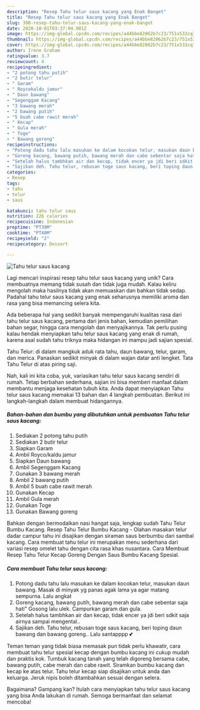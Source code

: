 ```yaml
---
description: "Resep Tahu telur saus kacang yang Enak Banget"
title: "Resep Tahu telur saus kacang yang Enak Banget"
slug: 380-resep-tahu-telur-saus-kacang-yang-enak-banget
date: 2020-10-01T03:37:04.901Z
image: https://img-global.cpcdn.com/recipes/a44bbe82062b7c23/751x532cq70/tahu-telur-saus-kacang-foto-resep-utama.jpg
thumbnail: https://img-global.cpcdn.com/recipes/a44bbe82062b7c23/751x532cq70/tahu-telur-saus-kacang-foto-resep-utama.jpg
cover: https://img-global.cpcdn.com/recipes/a44bbe82062b7c23/751x532cq70/tahu-telur-saus-kacang-foto-resep-utama.jpg
author: Irene Graham
ratingvalue: 3.7
reviewcount: 4
recipeingredient:
- "2 potong tahu putih"
- "2 butir telur"
- " Garam"
- " Roycokaldu jamur"
- " Daun bawang"
- "Segenggam Kacang"
- "3 bawang merah"
- "2 bawang putih"
- "5 buah cabe rawit merah"
- " Kecap"
- " Gula merah"
- " Toge"
- " Bawang goreng"
recipeinstructions:
- "Potong dadu tahu lalu masukan ke dalam kocokan telur, masukan daun bawang. Masak di minyak yg panas agak lama ya agar matang sempurna. Lalu angkat"
- "Goreng kacang, bawang putih, bawang merah dan cabe sebentar saja hati&#34; Gosong lalu ulek. Campurkan garam dan gula."
- "Setelah halus tambhkan air dan kecap, tidak encer ya jdi beri sdkit saja airnya sampai mengental.."
- "Sajikan deh. Tahu telur, rebusan toge saus kacang, beri toping daun bawang dan bawang goreng.. Lalu santapppp 💕"
categories:
- Resep
tags:
- tahu
- telur
- saus

katakunci: tahu telur saus 
nutrition: 226 calories
recipecuisine: Indonesian
preptime: "PT39M"
cooktime: "PT40M"
recipeyield: "2"
recipecategory: Dessert

---
```



![Tahu telur saus kacang](https://img-global.cpcdn.com/recipes/a44bbe82062b7c23/751x532cq70/tahu-telur-saus-kacang-foto-resep-utama.jpg)

Lagi mencari inspirasi resep tahu telur saus kacang yang unik? Cara membuatnya memang tidak susah dan tidak juga mudah. Kalau keliru mengolah maka hasilnya tidak akan memuaskan dan bahkan tidak sedap. Padahal tahu telur saus kacang yang enak seharusnya memiliki aroma dan rasa yang bisa memancing selera kita.

Ada beberapa hal yang sedikit banyak mempengaruhi kualitas rasa dari tahu telur saus kacang, pertama dari jenis bahan, kemudian pemilihan bahan segar, hingga cara mengolah dan menyajikannya. Tak perlu pusing kalau hendak menyiapkan tahu telur saus kacang yang enak di rumah, karena asal sudah tahu triknya maka hidangan ini mampu jadi sajian spesial.

Tahu Telur: di dalam mangkuk aduk rata tahu, daun bawang, telur, garam, dan merica. Panaskan sedikit minyak di dalam wajan datar anti lengket. Tata Tahu Telur di atas piring saji.


Nah, kali ini kita coba, yuk, variasikan tahu telur saus kacang sendiri di rumah. Tetap berbahan sederhana, sajian ini bisa memberi manfaat dalam membantu menjaga kesehatan tubuh kita. Anda dapat menyiapkan Tahu telur saus kacang memakai 13 bahan dan 4 langkah pembuatan. Berikut ini langkah-langkah dalam membuat hidangannya.

<!--inarticleads1-->

##### Bahan-bahan dan bumbu yang dibutuhkan untuk pembuatan Tahu telur saus kacang:

1. Sediakan 2 potong tahu putih
1. Sediakan 2 butir telur
1. Siapkan  Garam
1. Ambil  Royco/kaldu jamur
1. Siapkan  Daun bawang
1. Ambil Segenggam Kacang
1. Gunakan 3 bawang merah
1. Ambil 2 bawang putih
1. Ambil 5 buah cabe rawit merah
1. Gunakan  Kecap
1. Ambil  Gula merah
1. Gunakan  Toge
1. Gunakan  Bawang goreng


Bahkan dengan bermodalkan nasi hangat saja, lengkap sudah Tahu Telur Bumbu Kacang. Resep Tahu Telur Bumbu Kacang - Olahan masakan telur dadar campur tahu ini disajikan dengan siraman saus berbumbu dari sambal kacang. Cara membuat tahu telur ini merupakan menu sederhana dari variasi resep omelet tahu dengan cita rasa khas nusantara. Cara Membuat Resep Tahu Telur Kecap Goreng Dengan Saus Bumbu Kacang Spesial. 

<!--inarticleads2-->

##### Cara membuat Tahu telur saus kacang:

1. Potong dadu tahu lalu masukan ke dalam kocokan telur, masukan daun bawang. Masak di minyak yg panas agak lama ya agar matang sempurna. Lalu angkat
1. Goreng kacang, bawang putih, bawang merah dan cabe sebentar saja hati&#34; Gosong lalu ulek. Campurkan garam dan gula.
1. Setelah halus tambhkan air dan kecap, tidak encer ya jdi beri sdkit saja airnya sampai mengental..
1. Sajikan deh. Tahu telur, rebusan toge saus kacang, beri toping daun bawang dan bawang goreng.. Lalu santapppp 💕


Teman teman yang tidak biasa memasak pun tidak perlu khawatir, cara membuat tahu telur spesial kecap dengan bumbu kacang ini cukup mudah dan praktis kok. Tumbuk kacang tanah yang telah digoreng bersama cabe, bawang putih, cabe merah dan cabe rawit. Siramkan bumbu kacang dan kecap ke atas telur. Tahu telur kecap siap disajikan untuk anda dan keluarga. Jeruk nipis boleh ditambahkan sesuai dengan selera. 

Bagaimana? Gampang kan? Itulah cara menyiapkan tahu telur saus kacang yang bisa Anda lakukan di rumah. Semoga bermanfaat dan selamat mencoba!

